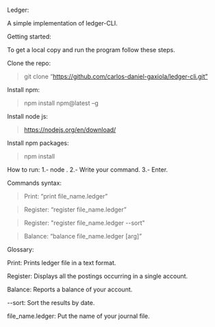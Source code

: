 Ledger:

A simple implementation of ledger-CLI. 

Getting started: 

To get a local copy and run the program follow these steps. 

Clone the repo: 

> git clone “https://github.com/carlos-daniel-gaxiola/ledger-cli.git” 

Install npm: 

> npm install npm@latest –g 

Install node js: 

> https://nodejs.org/en/download/ 

Install npm packages: 

> npm install 

How to run:
  1.- node .
  2.- Write your command.
  3.- Enter.

Commands syntax: 

> Print: “print file_name.ledger” 

> Register: “register file_name.ledger” 

> Register: "register file_name.ledger --sort"

> Balance: “balance file_name.ledger [arg]”

Glossary: 

Print: Prints ledger file in a text format. 

Register: Displays all the postings occurring in a single account. 

Balance: Reports a balance of your account. 

--sort: Sort the results by date.

file_name.ledger: Put the name of your journal file.
